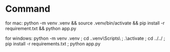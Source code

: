 # Command

for mac:
python -m venv .venv && source .venv/bin/activate && pip install -r requirement.txt && python app.py

for windows:
python -m venv .venv ; cd .\.venv\Scripts\ ; .\activate ; cd ../../ ; pip install -r requirements.txt ; python app.py
